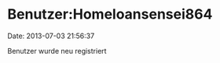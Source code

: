 Benutzer:Homeloansensei864
==========================

Date: 2013-07-03 21:56:37

Benutzer wurde neu registriert
